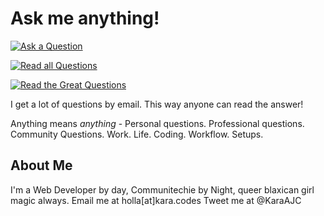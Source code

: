 # Ask me anything!

[![Ask a Question](http://wes.io/c23W/boo-ya)](../../issues/new)

[![Read all Questions](http://wes.io/c21W/allllll-of-them)](../../issues?q=is%3Aissue+is%3Aclosed)

[![Read the Great Questions](http://wes.io/c23M/grrrrrreat)](../../issues?q=label%3A"Great+Q%21"+is%3Aclosed)

I get a lot of questions by email. This way anyone can read the answer!

Anything means _anything_ - Personal questions. Professional questions. Community Questions. Work. Life. Coding. Workflow. Setups.

## About Me

I'm a Web Developer by day, Communitechie by Night, queer blaxican girl magic always.
Email me at holla[at]kara.codes 
Tweet me at @KaraAJC
